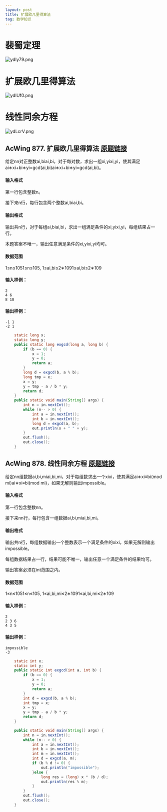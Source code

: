 ```yaml
---
layout: post
title: 扩展欧几里得算法
tag: 数学知识
---
```


# 裴蜀定理

![ydIy79.png](https://s3.ax1x.com/2021/02/09/ydIy79.png)

# 扩展欧几里得算法

![ydIUf0.png](https://s3.ax1x.com/2021/02/09/ydIUf0.png)

# 线性同余方程

![ydLcrV.png](https://s3.ax1x.com/2021/02/09/ydLcrV.png)

## AcWing 877. 扩展欧几里得算法   [原题链接](https://www.acwing.com/problem/content/879/)

给定nn对正整数ai,biai,bi，对于每对数，求出一组xi,yixi,yi，使其满足ai∗xi+bi∗yi=gcd(ai,bi)ai∗xi+bi∗yi=gcd(ai,bi)。

#### 输入格式

第一行包含整数n。

接下来n行，每行包含两个整数ai,biai,bi。

#### 输出格式

输出共n行，对于每组ai,biai,bi，求出一组满足条件的xi,yixi,yi，每组结果占一行。

本题答案不唯一，输出任意满足条件的xi,yixi,yi均可。

#### 数据范围

1≤n≤1051≤n≤105,
1≤ai,bi≤2∗1091≤ai,bi≤2∗109

#### 输入样例：

```
2
4 6
8 18
```

#### 输出样例：

```
-1 1
-2 1
```

```java
    static long x;
    static long y;
    public static long exgcd(long a, long b) {
        if (b == 0) {
            x = 1;
            y = 0;
            return a;
        }
        long d = exgcd(b, a % b);
        long tmp = x;
        x = y;
        y = tmp - a / b * y;
        return d;
    }
    public static void main(String[] args) {
        int n = in.nextInt();
        while (n-- > 0) {
            int a = in.nextInt();
            int b = in.nextInt();
            long d = exgcd(a, b);
            out.println(x + " " + y);
        }
        out.flush();
        out.close();
    }
```

## AcWing 878. 线性同余方程   [原题链接](https://www.acwing.com/problem/content/880/)

给定nn组数据ai,bi,miai,bi,mi，对于每组数求出一个xixi，使其满足ai∗xi≡bi(mod mi)ai∗xi≡bi(mod mi)，如果无解则输出impossible。

#### 输入格式

第一行包含整数nn。

接下来nn行，每行包含一组数据ai,bi,miai,bi,mi。

#### 输出格式

输出共n行，每组数据输出一个整数表示一个满足条件的xixi，如果无解则输出impossible。

每组数据结果占一行，结果可能不唯一，输出任意一个满足条件的结果均可。

输出答案必须在int范围之内。

#### 数据范围

1≤n≤1051≤n≤105,
1≤ai,bi,mi≤2∗1091≤ai,bi,mi≤2∗109

#### 输入样例：

```
2
2 3 6
4 3 5
```

#### 输出样例：

```
impossible
-3
```

```java
    static int x;
    static int y;
    public static int exgcd(int a, int b) {
        if (b == 0) {
            x = 1;
            y = 0;
            return a;
        }
        int d = exgcd(b, a % b);
        int tmp = x;
        x = y;
        y = tmp - a / b * y;
        return d;
    }

    public static void main(String[] args) {
        int n = in.nextInt();
        while (n-- > 0) {
            int a = in.nextInt();
            int b = in.nextInt();
            int m = in.nextInt();
            int d = exgcd(a, m);
            if (b % d != 0) {
                out.println("impossible");
            }else {
                long res = (long) x * (b / d);
                out.println(res % m);
            }
        }
        out.flush();
        out.close();
    }
```

